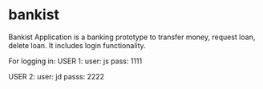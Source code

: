 # bankist

Bankist Application is a banking prototype to transfer money, request loan, delete loan.
It includes login functionality.

For logging in: 
USER 1: 
user: js
pass: 1111

USER 2:
user: jd
passs: 2222
